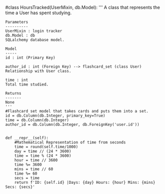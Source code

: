 #class HoursTracked(UserMixin, db.Model):
    '''
    A class that represents the time a User has spent studying.

    Parameters
    ----------
    UserMixin : login tracker
    db.Model : db
    SQLalchemy database model.

    Model
    -----
    id : int (Primary Key)

    author_id : int (Foreign Key) --> flashcard_set (class User)
    Relationship with User class.

    time : int
    Total time studied.

    Returns
    -------
    None
    '''
    #Flashcard set model that takes cards and puts them into a set.
    id = db.Column(db.Integer, primary_key=True)
    time = db.Column(db.Integer)
    author_id = db.Column(db.Integer, db.ForeignKey('user.id'))


    def __repr__(self):
        #Mathematical Representation of time from seconds
        time = round(self.time/1000)
        day = time // (24 * 3600)
        time = time % (24 * 3600)
        hour = time // 3600
        time %= 3600
        mins = time // 60
        time %= 60
        secs = time
        return f'ID: {self.id} |Days: {day} Hours: {hour} Mins: {mins} Secs: {secs}'
